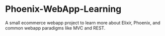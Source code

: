 # Phoenix-WebApp-Learning
 A small ecommerce webapp project to learn more about Elixir, Phoenix, and common webapp paradigms like MVC and REST.
